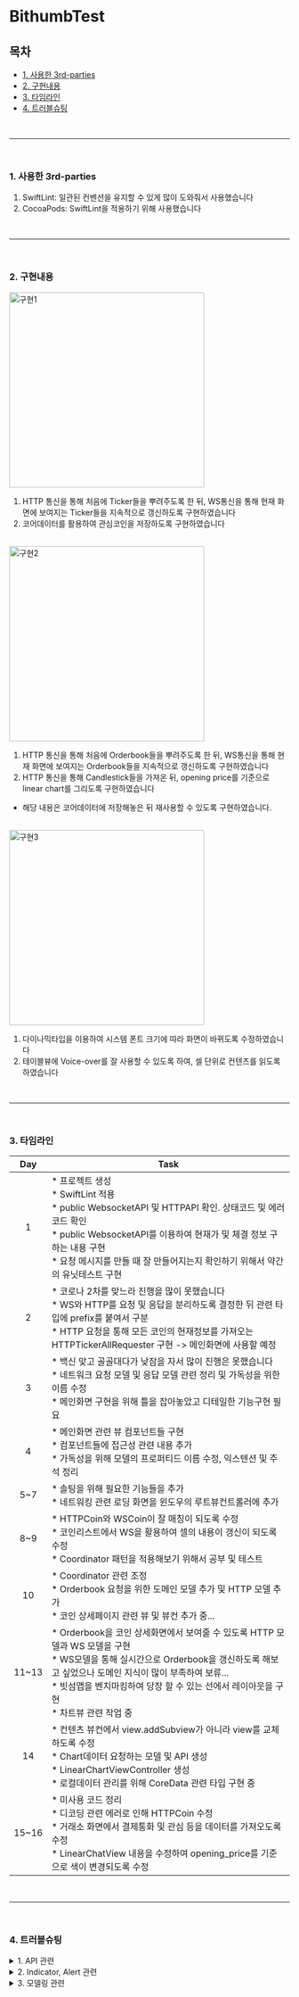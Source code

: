 # BithumbTest

## 목차
  * [1. 사용한 3rd-parties](#1-사용한-3rd-parties)
  * [2. 구현내용](#2-구현내용)
  * [3. 타임라인](#3-타임라인)
  * [4. 트러블슈팅](#4-트러블슈팅)
  

<br>

---

<br>

### 1. 사용한 3rd-parties
  1. SwiftLint: 일관된 컨벤션을 유지할 수 있게 많이 도와줘서 사용했습니다
  2. CocoaPods: SwiftLint을 적용하기 위해 사용했습니다

<br>

---

<br>

### 2. 구현내용

<img width="350" alt="구현1" src="https://user-images.githubusercontent.com/83933153/152095141-740f9c0b-9375-4003-bcd6-8f32eb6d44cd.gif"/>

1. HTTP 통신을 통해 처음에 Ticker들을 뿌려주도록 한 뒤, WS통신을 통해 현재 화면에 보여지는 Ticker들을 지속적으로 갱신하도록 구현하였습니다
2. 코어데이터를 활용하여 관심코인을 저장하도록 구현하였습니다

<br>

<img width="350" alt="구현2" src="https://user-images.githubusercontent.com/83933153/152099322-ad0e83f8-e152-4e6c-959b-b16abd5ff7b1.png"/>

1. HTTP 통신을 통해 처음에 Orderbook들을 뿌려주도록 한 뒤, WS통신을 통해 현재 화면에 보여지는 Orderbook들을 지속적으로 갱신하도록 구현하였습니다
2. HTTP 통신을 통해 Candlestick들을 가져온 뒤, opening price를 기준으로 linear chart를 그리도록 구현하였습니다
  * 해당 내용은 코어데이터에 저장해놓은 뒤 재사용할 수 있도록 구현하였습니다.

<br>

<img width="350" alt="구현3" src="https://user-images.githubusercontent.com/83933153/152097226-03ad0d99-3879-4682-aa2e-bc49bc11c4b0.gif"/>

1. 다이나믹타입을 이용하여 시스템 폰트 크기에 따라 화면이 바뀌도록 수정하였습니다
2. 테이블뷰에 Voice-over를 잘 사용할 수 있도록 하여, 셀 단위로 컨텐츠를 읽도록 하였습니다

<br>

---

<br>

### 3. 타임라인
| Day | Task |
|:---:|---|
| 1 | * 프로젝트 생성 <br> * SwiftLint 적용 <br> * public WebsocketAPI 및 HTTPAPI 확인. 상태코드 및 에러코드 확인 <br> * public WebsocketAPI를 이용하여 현재가 및 체결 정보 구하는 내용 구현 <br>  * 요청 메시지를 만들 때 잘 만들어지는지 확인하기 위해서 약간의 유닛테스트 구현 |
| 2 | * 코로나 2차를 맞느라 진행을 많이 못했습니다 <br> * WS와 HTTP를 요청 및 응답을 분리하도록 결정한 뒤 관련 타입에 prefix를 붙여서 구분 <br> * HTTP 요청을 통해 모든 코인의 현재정보를 가져오는 HTTPTickerAllRequester 구현 -> 메인화면에 사용할 예정|
| 3 | * 백신 맞고 골골대다가 낮잠을 자서 많이 진행은 못했습니다 <br> * 네트워크 요청 모델 및 응답 모델 관련 정리 및 가독성을 위한 이름 수정 <br> * 메인화면 구현을 위해 틀을 잡아놓았고 디테일한 기능구현 필요 |
| 4 | * 메인화면 관련 뷰 컴포넌트들 구현 <br> * 컴포넌트들에 접근성 관련 내용 추가 <br> * 가독성을 위해 모델의 프로퍼티드 이름 수정, 익스텐션 및 주석 정리 |
| 5~7 | * 솔팅을 위해 필요한 기능들을 추가 <br> * 네트워킹 관련 로딩 화면을 윈도우의 루트뷰컨트롤러에 추가 |
| 8~9 | * HTTPCoin와 WSCoin이 잘 매칭이 되도록 수정 <br> * 코인리스트에서 WS을 활용하여 셀의 내용이 갱신이 되도록 수정 <br> * Coordinator 패턴을 적용해보기 위해서 공부 및 테스트 |
| 10 | * Coordinator 관련 조정  <br> * Orderbook 요청을 위한 도메인 모델 추가 및 HTTP 모델 추가 <br> * 코인 상세페이지 관련 뷰 및 뷰컨 추가 중... |
| 11~13 | * Orderbook을 코인 상세화면에서 보여줄 수 있도록 HTTP 모델과 WS 모델을 구현 <br> * WS모델을 통해 실시간으로 Orderbook을 갱신하도록 해보고 싶었으나 도메인 지식이 많이 부족하여 보류... <br> * 빗섬앱을 벤치마킹하여 당장 할 수 있는 선에서 레이아웃을 구현 <br> * 차트뷰 관련 작업 중 |
| 14 | * 컨텐츠 뷰컨에서 view.addSubview가 아니라 view를 교체하도록 수정 <br> * Chart데이터 요청하는 모델 및 API 생성 <br> * LinearChartViewController 생성 <br> * 로컬데이터 관리를 위해 CoreData 관련 타입 구현 중 |
| 15~16 | * 미사용 코드 정리 <br> * 디코딩 관련 에러로 인해 HTTPCoin 수정 <br> * 거래소 화면에서 결제통화 및 관심 등을 데이터를 가져오도록 수정 <br> * LinearChatView 내용을 수정하여 opening_price를 기준으로 색이 변경되도록 수정 |

<br>

---

<br>

### 4. 트러블슈팅

<details>
  <summary>1. API 관련</summary>  
  
  <img width="350" alt="트러블슈팅1" src="https://user-images.githubusercontent.com/83933153/152096526-4cfa276e-384e-4aa3-aeec-66d84d8ce80a.png">

  1. API의 response들이 Swift를 위한 것은 아니라는 생각이 먼저 들었습니다. 특히 Public Ticker의 주문 통화가 ALL일 경우에는 data에 Coin과 date가 같은 레벨에 존재했고 이러한 부분이 나이브한 딕셔너리로 처리하기에는 어려움이 있었습니다. 예를 들면 [String: Coin]과 같이 처리할 수가 없었는데, Coin과 Date를 enum으로 묶어서 각각의 경우에 따라 파싱을 할 수 있도록 처리를 하였습니다.

  <br>

  <img width="350" alt="트러블슈팅2" src="https://user-images.githubusercontent.com/83933153/152096325-a48b3ec2-9714-442e-8333-407d3d88d4e6.png">

  2. 또 fluctate_rate_24H가 주문통화가 KRW일 때에는 stirng으로 오는 반면 BTC일 때에는 number로 오는 경우가 있어 어려움이 있었습니다. 해당 내용도 각각의 경우를 enum으로 묶어서 처리하도록 구현하였습니다

</details>

<details>
  <summary>2. Indicator, Alert 관련</summary>
  1. 처음 생각했던 방향은 모두 window의 rootViewController를 통해 보여주려고 생각했습니다. 특히 네트워크 통신 관련 로딩이 발생할 경우 Indicator를 뿌려줄 때에는, 각각의 뷰컨이 이러한 기능을 갖기보다는 윈도우에서 처리하는 게 더 바람직할 것 같아 Notification을 활용하여 구현하였습니다
  2. 에러도 마찬가지의 방향을 생각했으나, 곰곰히 생각해보니 에러의 경우에는 화면의 내용에 따라 액션이 달라질 수가 있다고 생각됐습니다. 예를 들면 Ticker를 가져오는 것에 대한 에러는 다시 요청을 한다거나 고객센터에 문의를 남겨달라는 메시지 정도로 퉁칠 수 있겠지만, 실제로 코인을 매수하거나 매도하는 경우에는 에러가 발생할 경우는 다를 것 같다고 생각했습니다. 특히 입력값에 확인이 필요할 경우에는, Alert을 띄운 뒤 이것을 닫고 재입력을 시키는 것보다는 Alert에서 재입력을 하도록 할 수도 있을 것 같다는 생각이 들었고, 이러한 방향에 따라 기본적인 내용은 POP로 가져가고 필요에 따라 재정의를 할 수 있도록 구현을 하였습니다.
</details>

<details>
  <summary>3. 모델링 관련</summary>
  1. 처음 생각했던 방향은 필요에 따라 HTTP 요청 및 WS 요청을 하고 각각의 resposne model을 통해서 컨트롤러가 뷰를 갱신하도록 하는 것이었으나, 막상 구현을 해놓고 보니 두 모델의 성향이 비슷한데 컨트롤러가 너무 많은 모델을 알게 되는 문제점이 있었습니다. 이럴 거면 차라리 도메인모델을 컨트롤러에 더 가깝게 두고 도메인모델을 통해서 HTTP요청이나 WS요청을 거치는 식으로 사용하는 게 낫지 않았을까 하는 아쉬움이 많이 남습니다. (시간이 부족하여 해결하지 못한 이슈입니다)
</details>

